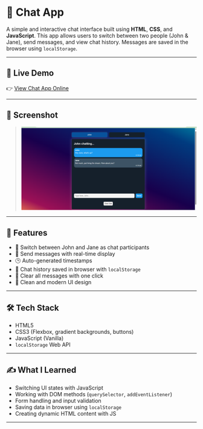 
# 💬 Chat App

A simple and interactive chat interface built using **HTML**, **CSS**, and **JavaScript**. This app allows users to switch between two people (John & Jane), send messages, and view chat history. Messages are saved in the browser using `localStorage`.

---


## 🚀 Live Demo

👉 [View Chat App Online](https://chatapp-skybase.netlify.app/)

> 

---

## 📸 Screenshot

>  
> ![Chat App Screenshot](./images/chat-app-screenshot.png)

---
## 🧠 Features

- 👥 Switch between John and Jane as chat participants
- 💬 Send messages with real-time display
- 🕒 Auto-generated timestamps
- 💾 Chat history saved in browser with `localStorage`
- 🧹 Clear all messages with one click
- 🎨 Clean and modern UI design

---

## 🛠 Tech Stack

- HTML5
- CSS3 (Flexbox, gradient backgrounds, buttons)
- JavaScript (Vanilla)
- `localStorage` Web API

---


## ✍️ What I Learned

- Switching UI states with JavaScript
- Working with DOM methods (`querySelector`, `addEventListener`)
- Form handling and input validation
- Saving data in browser using `localStorage`
- Creating dynamic HTML content with JS

---